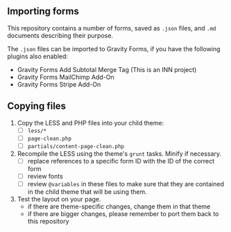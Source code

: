 ## Importing forms

This repository contains a number of forms, saved as `.json` files, and `.md` documents describing their purpose.

The `.json` files can be imported to Gravity Forms, if you have the following plugins also enabled:

- Gravity Forms Add Subtotal Merge Tag (This is an INN project)
- Gravity Forms MailChimp Add-On
- Gravity Forms Stripe Add-On

## Copying files

1. Copy the LESS and PHP files into your child theme:
	- [ ] `less/*`
	- [ ] `page-clean.php`
	- [ ] `partials/content-page-clean.php`

2. Recompile the LESS using the theme's `grunt` tasks. Minify if necessary.
	- [ ] replace references to a specific form ID with the ID of the correct form
	- [ ] review fonts
	- [ ] review `@variables` in these files to make sure that they are contained in the child theme that will be using them.

3. Test the layout on your page.
	- if there are theme-specific changes, change them in that theme
	- if there are bigger changes, please remember to port them back to this repository

